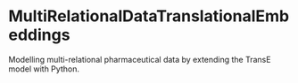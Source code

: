 # MultiRelationalDataTranslationalEmbeddings
Modelling multi-relational pharmaceutical data by extending the TransE model with Python.
